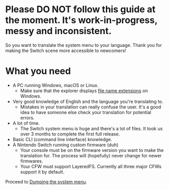 # Please DO NOT follow this guide at the moment. It's work-in-progress, messy and inconsistent.

So you want to translate the system menu to your language. Thank you for making the Switch scene more accessible to newcomers!

# What you need

* A PC running Windows, macOS or Linux.
  * Make sure that the explorer displays [file name extensions](https://i.imgur.com/XIgRpnX.png) on Windows.
* Very good knowledge of English and the language you're translating to.
  * Mistakes in your translation can really confuse the user. It's a good idea to have someone else check your translation for potential errors.
* A lot of time.
  * The Switch system menu is huge and there's a lot of files. It took us over 3 months to complete the first full release.
* Basic CLI (command line interface) knowledge.
* A Nintendo Switch running custom firmware (duh)
  * Your console must be on the firmware version you want to make the translation for. The process will (hopefully) never change for newer firmwares.
  * Your CFW must support LayeredFS. Currently all three major CFWs support it by default.

Proceed to [Dumping the system menu](https://github.com/bandithedoge/switch-pl/wiki/1.-Dumping-the-system-menu).